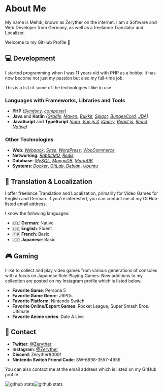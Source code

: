 # About Me

My name is Mehdi, known as Zeryther on the internet. I am a Software and Web Developer from Germany, as well as a freelance Translator and Localizer.

Welcome to my GitHub Profile 👋

## 💻 Development

I started programming when I was 11 years old with PHP as a hobby. It has now become not just my passion but also my full-time job.

This is a list of some of the technologies I like to use.

### Languages with Frameworks, Libraries and Tools

* **PHP** *([Symfony](https://symfony.com), [composer](https://getcomposer.org/))*
* **Java** and **Kotlin** *([Gradle](https://gradle.org/), [Maven](https://maven.apache.org/), [Bukkit](https://bukkit.org), [Spigot](https://spigotmc.org), [BungeeCord](https://www.spigotmc.org/wiki/bungeecord/), [JDA](https://github.com/DV8FromTheWorld/JDA))*
* **JavaScript** and **TypeScript** *([npm](https://www.npmjs.com/), [Vue.js 3](https://vuejs.org), [jQuery](https://jquery.com), [React.js](https://reactjs.org), [React Native](https://reactnative.dev))*

### Other Technologies

* **Web**: [*Webpack*](https://webpack.js.org/), [*Sass*](https://sass-lang.com/), [*WordPress*](https://wordpress.org), [*WooCommerce*](https://woocommerce.com/)
* **Networking**: [*RabbitMQ*](https://www.rabbitmq.com/), [*Redis*](https://redis.io/)
* **Database**: [*MySQL*](https://www.mysql.com/), [*MongoDB*](https://www.mongodb.com/), [*MariaDB*](https://mariadb.org/)
* **Systems**: [*Docker*](https://www.docker.com/), [*GitLab*](https://about.gitlab.com/), [*Debian*](https://www.debian.org/), [*Ubuntu*](https://ubuntu.com/)

## 🏴 Translation & Localization

I offer freelance Translation and Localization, primarily for Video Games for English and German. If you're interested, you can contact me at my GitHub-listed email address.

I know the following languages:

* 🇩🇪 **German**: Native
* 🇺🇸 **English**: Fluent
* 🇫🇷 **French**: Basic
* 🇯🇵 **Japanese**: Basic

## 🎮 Gaming

I like to collect and play video games from various generations of consoles with a focus on Japanese Role Playing Games.
New additions to my collection are posted on my Instagram profile which is listed below.

* **Favorite Game**: Persona 5
* **Favorite Game Genre**: JRPGs
* **Favorite Platform**: Nintendo Switch
* **Favorite Online/Esport Games**: Rocket League, Super Smash Bros. Ultimate
* **Favorite Anime series**: Date A Live

## 💬 Contact

* **Twitter**: [@Zeryther](https://twitter.com/Zeryther)
* **Instagram**: [@Zeryther](https://instagram.com/Zeryther)
* **Discord**: Zeryther#0001
* **Nintendo Switch Friend Code**: SW-6998-3557-4959

You can also contact me at the email address which is listed on my GitHub profile.

![github stats](https://github-readme-stats.vercel.app/api?username=Zeryther&count_private=true&show_icons=true&theme=dark&hide_border=true&bg_color=0d1117)![github stats](https://github-readme-stats.vercel.app/api/top-langs?username=Zeryther&count_private=true&show_icons=true&theme=dark&hide_border=true&bg_color=0d1117&layout=compact)
